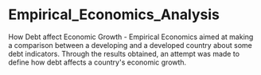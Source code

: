 # Empirical_Economics_Analysis
How Debt affect Economic Growth - Empirical Economics aimed at making a comparison between a developing and a developed country about some debt indicators. Through the results obtained, an attempt was made to define how debt affects a country's economic growth.
